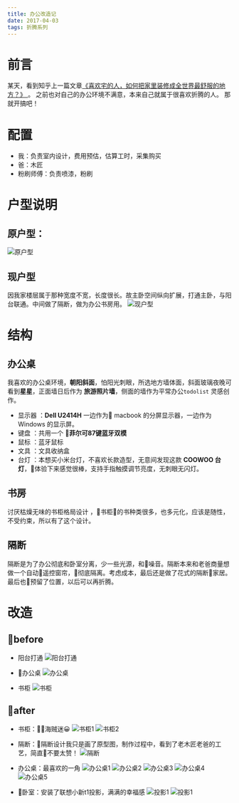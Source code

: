 ```yaml
---
title: 办公改造记
date: 2017-04-03
tags: 折腾系列
---
```


# 前言
某天，看到知乎上一篇文章[《喜欢宅的人，如何把家里装修成全世界最舒服的地方？》
](https://www.zhihu.com/question/35781319)。
之前也对自己的办公环境不满意，本来自己就属于很喜欢折腾的人。
那就开搞吧！

# 配置
- 我：负责室内设计，费用预估，估算工时，采集购买
- 爸：木匠
- 粉刷师傅：负责喷漆，粉刷

# 户型说明

## 原户型：
![原户型](https://ohv0hyr4v.qnssl.com/home0.jpg)

## 现户型
因我家楼层属于那种宽度不宽，长度很长。故主卧空间纵向扩展，打通主卧，与阳台联通。中间做了隔断，做为办公书房用。
![现户型](https://ohv0hyr4v.qnssl.com/home1.jpg)

# 结构
## 办公桌
我喜欢的办公桌环境，**朝阳斜面**，怕阳光刺眼，所选地方墙体面，斜面玻璃夜晚可看到**星星**，正面墙日后作为 **旅游照片墙**，侧面的墙作为平常办公`todolist` 灵感创作。

- 显示器 ：**Dell U2414H**  一边作为 macbook 的分屏显示器，一边作为 Windows 的显示屏。
- 键盘 ：共用一个 **菲尔可87键蓝牙双模**
- 鼠标 ：蓝牙鼠标
- 文具 ：文具收纳盒
- 台灯 ：本想买小米台灯，不喜欢长款造型，无意间发现这款 **COOWOO 台灯**，体验下来感觉很棒，支持手指触摸调节亮度，无刺眼无闪灯。

## 书房
讨厌枯燥无味的书柜格局设计 ，书柜的书种类很多，也多元化，应该是随性，不受约束，所以有了这个设计。

## 隔断
隔断是为了办公彻底和卧室分离，少一些光源，和噪音。隔断本来和老爸商量想做一个自动遥控窗帘，彻底隔离。考虑成本，最后还是做了花式的隔断家居。最后也预留了位置，以后可以再折腾。

# 改造
## before

- 阳台打通
![阳台打通](https://ohv0hyr4v.qnssl.com/IMG_2554.JPG)

- 办公桌
![办公桌](https://ohv0hyr4v.qnssl.com/IMG_2545.JPG)

- 书柜
![书柜](https://ohv0hyr4v.qnssl.com/IMG_2555.JPG)

## after

- 书柜：海贼迷😀
![书柜1](https://ohv0hyr4v.qnssl.com/DSC00287_1.jpg)
![书柜2](https://ohv0hyr4v.qnssl.com/DSC00297.JPG)

- 隔断：隔断设计我只是画了原型图，制作过程中，看到了老木匠老爸的工艺，简直不要太赞！
![隔断](https://ohv0hyr4v.qnssl.com/IMG_3497.JPG)

- 办公桌：最喜欢的一角
![办公桌1](https://ohv0hyr4v.qnssl.com/IMG_3501.JPG)
![办公桌2](https://ohv0hyr4v.qnssl.com/IMG_3502.JPG)
![办公桌3](https://ohv0hyr4v.qnssl.com/IMG_3508.JPG)
![办公桌4](https://ohv0hyr4v.qnssl.com/IMG_3511.JPG)
![办公桌5](https://ohv0hyr4v.qnssl.com/xbk.JPG)

- 卧室：安装了联想小新t1投影，满满的幸福感
![投影1](https://ohv0hyr4v.qnssl.com/IMG_3513.JPG)
![投影1](https://ohv0hyr4v.qnssl.com/IMG_3512.JPG)











